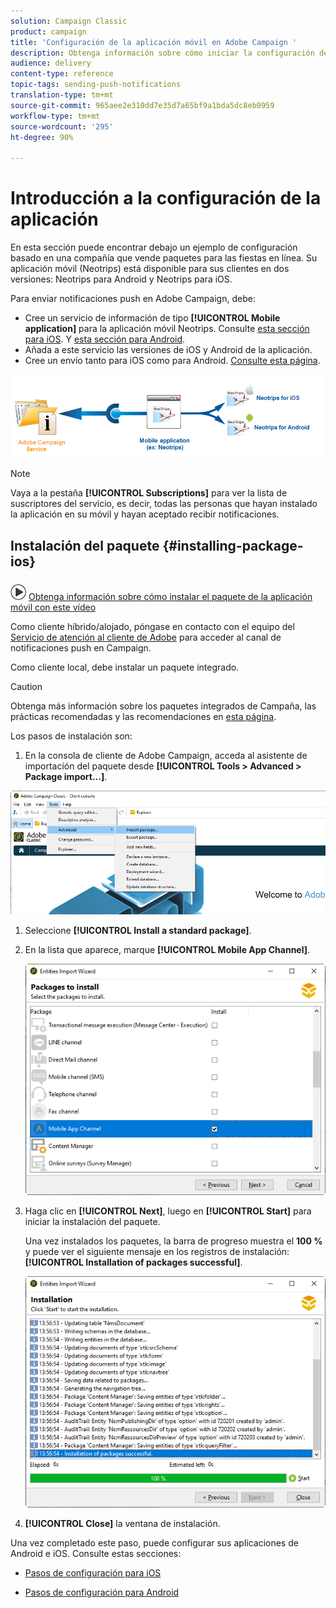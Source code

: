 ```yaml
---
solution: Campaign Classic
product: campaign
title: 'Configuración de la aplicación móvil en Adobe Campaign '
description: Obtenga información sobre cómo iniciar la configuración de la aplicación móvil
audience: delivery
content-type: reference
topic-tags: sending-push-notifications
translation-type: tm+mt
source-git-commit: 965aee2e310dd7e35d7a65bf9a1bda5dc8eb0959
workflow-type: tm+mt
source-wordcount: '295'
ht-degree: 90%

---
```



# Introducción a la configuración de la aplicación

En esta sección puede encontrar debajo un ejemplo de configuración basado en una compañía que vende paquetes para las fiestas en línea. Su aplicación móvil (Neotrips) está disponible para sus clientes en dos versiones: Neotrips para Android y Neotrips para iOS.

Para enviar notificaciones push en Adobe Campaign, debe:

* Cree un servicio de información de tipo **[!UICONTROL Mobile application]** para la aplicación móvil Neotrips. Consulte [esta sección para iOS](../../delivery/using/configuring-the-mobile-application.md#configuring-ios-service). Y [esta sección para Android](../../delivery/using/configuring-the-mobile-application-android.md#configuring-android-service).
* Añada a este servicio las versiones de iOS y Android de la aplicación.
* Cree un envío tanto para iOS como para Android. [Consulte esta página](../../delivery/using/creating-notifications.md).

![](assets/nmac_service_diagram.png)

>[!NOTE]
>
>Vaya a la pestaña **[!UICONTROL Subscriptions]** para ver la lista de suscriptores del servicio, es decir, todas las personas que hayan instalado la aplicación en su móvil y hayan aceptado recibir notificaciones.

## Instalación del paquete {#installing-package-ios}

![](assets/do-not-localize/how-to-video.png) [Obtenga información sobre cómo instalar el paquete de la aplicación móvil con este vídeo](https://experienceleague.adobe.com/docs/campaign-classic-learn/tutorials/sending-messages/push-channel/installing-the-mobile-app-channel.html?lang=es#sending-messages)

Como cliente híbrido/alojado, póngase en contacto con el equipo del [Servicio de atención al cliente de Adobe](https://helpx.adobe.com/es/enterprise/admin-guide.html/enterprise/using/support-for-experience-cloud.ug.html) para acceder al canal de notificaciones push en Campaign.

Como cliente local, debe instalar un paquete integrado.

>[!CAUTION]
>
>Obtenga más información sobre los paquetes integrados de Campaña, las prácticas recomendadas y las recomendaciones en [esta página](../../installation/using/installing-campaign-standard-packages.md).

Los pasos de instalación son:

1.  En la consola de cliente de Adobe Campaign, acceda al asistente de importación del paquete desde **[!UICONTROL Tools > Advanced > Package import...]**.

   ![](assets/package_ios.png)

1. Seleccione **[!UICONTROL Install a standard package]**.

1. En la lista que aparece, marque **[!UICONTROL Mobile App Channel]**.

   ![](assets/package_ios_2.png)

1. Haga clic en **[!UICONTROL Next]**, luego en **[!UICONTROL Start]** para iniciar la instalación del paquete.

   Una vez instalados los paquetes, la barra de progreso muestra el **100 %** y puede ver el siguiente mensaje en los registros de instalación: **[!UICONTROL Installation of packages successful]**.

   ![](assets/package_ios_3.png)

1. **[!UICONTROL Close]** la ventana de instalación.

Una vez completado este paso, puede configurar sus aplicaciones de Android e iOS.
Consulte estas secciones:

* [Pasos de configuración para iOS](../../delivery/using/configuring-the-mobile-application.md)

* [Pasos de configuración para Android](../../delivery/using/configuring-the-mobile-application-android.md)
